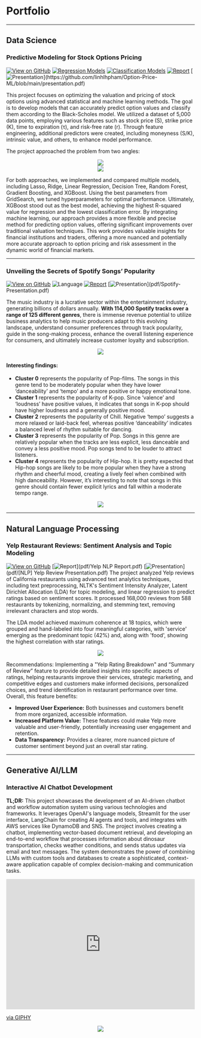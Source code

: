 # Portfolio
---
## Data Science

### Predictive Modeling for Stock Options Pricing 

[![View on GitHub](https://img.shields.io/badge/GitHub-View_on_GitHub-blue?logo=GitHub)](https://github.com/linhlhpham/Option-Price-ML?tab=readme-ov-file)
[![Regression Models](https://img.shields.io/badge/Colab-Regression_Models-blue?logo=Google&logoColor=FDBA18)](https://colab.research.google.com/drive/13FJsXto6rr6m-O_lyBX1W79VxXQdHTIk?usp=sharing)
[![Classification Models](https://img.shields.io/badge/Colab-Classification_Models-blue?logo=Google&logoColor=FDBA18)](https://colab.research.google.com/drive/1ZL1KpN-ayBskdhZy8T25PqQ5Xq59ehsv?usp=sharing)
[![Report](https://img.shields.io/badge/PDF-Report-red?logo=PDF)](https://github.com/linhlhpham/Option-Price-ML/blob/main/Group_6_report.pdf)
[![Presentation](https://img.shields.io/badge/Presentation-salmon?)](https://github.com/linhlhpham/Option-Price-ML/blob/main/presentation.pdf)

This project focuses on optimizing the valuation and pricing of stock options using advanced statistical and machine learning methods. The goal is to develop models that can accurately predict option values and classify them according to the Black-Scholes model. We utilized a dataset of 5,000 data points, employing various features such as stock price (S), strike price (K), time to expiration (τ), and risk-free rate (r). Through feature engineering, additional predictors were created, including moneyness (S/K), intrinsic value, and others, to enhance model performance.

The project approached the problem from two angles:
<center><img src="images/PM1.png"/></center>
<center><img src="images/PM2.png"/></center>

For both approaches, we implemented and compared multiple models, including Lasso, Ridge, Linear Regression, Decision Tree, Random Forest, Gradient Boosting, and XGBoost. Using the best parameters from GridSearch, we tuned hyperparameters for optimal performance. Ultimately, XGBoost stood out as the best model, achieving the highest R-squared value for regression and the lowest classification error.
By integrating machine learning, our approach provides a more flexible and precise method for predicting option values, offering significant improvements over traditional valuation techniques. This work provides valuable insights for financial institutions and traders, offering a more nuanced and potentially more accurate approach to option pricing and risk assessment in the dynamic world of financial markets.

---
### Unveiling the Secrets of Spotify Songs’ Popularity

[![View on GitHub](https://img.shields.io/badge/GitHub-View_on_GitHub-blue?logo=GitHub)](https://github.com/linhlhpham/Spotify-Song-Popularity/blob/main/Project%20Code.ipynb)
![Language](https://img.shields.io/badge/Python-Language-navy?logo=Python)
[![Report](https://img.shields.io/badge/PDF-Report-red?logo=PDF)](pdf/Spotify-Report.pdf)
[![Presentation](https://img.shields.io/badge/Presentation-salmon?)](pdf/Spotify-Presentation.pdf)

The music industry is a lucrative sector within the entertainment industry, generating billions of dollars annually. **With 114,000 Spotify tracks over a range of 125 different genres**, there is immense revenue potential to utilize business analytics to help music producers adapt to this evolving landscape, understand consumer preferences through track popularity, guide in the song-making process, enhance the overall listening experience for consumers, and ultimately increase customer loyalty and subscription.

<center><img src="images/spotify graph.png"/></center>

#### Interesting findings:
- **Cluster 0** represents the popularity of Pop-films. The songs in this genre tend to be moderately popular when they have lower ‘danceability’ and ‘tempo’ and a more positive or happy emotional tone.
- **Cluster 1** represents the popularity of K-pop. Since ‘valence’ and ‘loudness’ have positive values, it indicates that songs in K-pop should have higher loudness and a generally positive mood.
- **Cluster 2** represents the popularity of Chill. Negative ‘tempo’ suggests a more relaxed or laid-back feel, whereas positive ‘danceability’ indicates a balanced level of rhythm suitable for dancing. 
- **Cluster 3** represents the popularity of Pop. Songs in this genre are relatively popular when the tracks are less explicit, less danceable and convey a less positive mood. Pop songs tend to be louder to attract listeners. 
- **Cluster 4** represents the popularity of Hip-hop. It is pretty expected that Hip-hop songs are likely to be more popular when they have a strong rhythm and cheerful mood, creating a lively feel when combined with high danceability. However, it’s interesting to note that songs in this genre should contain fewer explicit lyrics and fall within a moderate tempo range.

<center><img src="images/spotify clustering.png"/></center>

---

## Natural Language Processing

### Yelp Restaurant Reviews: Sentiment Analysis and Topic Modeling

[![View on GitHub](https://img.shields.io/badge/GitHub-View_on_GitHub-blue?logo=GitHub)](https://github.com/linhlhpham/Yelp-Topic-Sentiment/blob/main/code/Part_1_Data_Preprocessing.ipynb)
[![Report](https://img.shields.io/badge/PDF-Report-red?logo=PDF)](pdf/Yelp NLP Report.pdf)
[![Presentation](https://img.shields.io/badge/Presentation-salmon?)](pdf/[NLP] Yelp Review Presentation.pdf)
The project analyzed Yelp reviews of California restaurants using advanced text analytics techniques, including text preprocessing, NLTK's Sentiment Intensity Analyzer, Latent Dirichlet Allocation (LDA) for topic modeling, and linear regression to predict ratings based on sentiment scores. It processed 168,000 reviews from 588 restaurants by tokenizing, normalizing, and stemming text, removing irrelevant characters and stop words.

The LDA model achieved maximum coherence at 18 topics, which were grouped and hand-labeled into four meaningful categories, with 'service' emerging as the predominant topic (42%) and, along with 'food', showing the highest correlation with star ratings.

<center><img src="images/NLP full.png"/></center>

Recommendations: Implementing a "Yelp Rating Breakdown" and “Summary of Review” feature to provide detailed insights into specific aspects of ratings, helping restaurants improve their services, strategic marketing, and competitive edges and customers make informed decisions, personalized choices, and trend identification in restaurant performance over time. Overall, this feature benefits:
- **Improved User Experience:** Both businesses and customers benefit from more organized, accessible information.
- **Increased Platform Value:** These features could make Yelp more valuable and user-friendly, potentially increasing user engagement and retention.
- **Data Transparency:** Provides a clearer, more nuanced picture of customer sentiment beyond just an overall star rating.

---

## Generative AI/LLM

### Interactive AI Chatbot Development

**TL;DR:** This project showcases the development of an AI-driven chatbot and workflow automation system using various technologies and frameworks. It leverages OpenAI's language models, Streamlit for the user interface, LangChain for creating AI agents and tools, and integrates with AWS services like DynamoDB and SNS. The project involves creating a chatbot, implementing vector-based document retrieval, and developing an end-to-end workflow that processes information about dinosaur transportation, checks weather conditions, and sends status updates via email and text messages. The system demonstrates the power of combining LLMs with custom tools and databases to create a sophisticated, context-aware application capable of complex decision-making and communication tasks.

<div style="width:100%;height:0;padding-bottom:69%;position:relative;"><iframe src="https://giphy.com/embed/ej4jQz8VlsftpGgOXh" width="100%" height="100%" style="position:absolute" frameBorder="0" class="giphy-embed" allowFullScreen></iframe></div><p><a href="https://giphy.com/gifs/ej4jQz8VlsftpGgOXh">via GIPHY</a></p>

<center><img src="images/AI.png"/></center>
